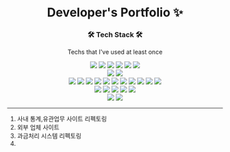 <p align="center">
  <h1 align="center">Developer's Portfolio ✨</h1>

  <p align="center">

<h3 align="center">🛠 Tech Stack 🛠</h3>


<p align="center"> Techs that I've used at least once </p>

<p align="center">
  <img src="https://img.shields.io/badge/JAVA-3766AB?style=flat-square"/></a>
  <img src="https://img.shields.io/badge/C-%23A8B9CC?style=flat-square&logo=C&logoColor=white"/></a>
  <img src="https://img.shields.io/badge/C++-00599C?style=flat-square&logo=C%2B%2B&logoColor=white"/></a>
  <img src="https://img.shields.io/badge/C%23-%23A8B9CC?style=flat-square"/></a>
  <img src="https://img.shields.io/badge/Kotlin-%237F52FF?style=flat-square&logo=Kotlin&logoColor=white"/></a>
  <img src="https://img.shields.io/badge/GO-%2300ADD8?style=flat-square&logo=GO&logoColor=white"/></a>
  <br>
  <img src="https://img.shields.io/badge/MySQL-%234479A1?style=flat-square&logo=MySQL&logoColor=white"/></a>
  <img src="https://img.shields.io/badge/Oracle-%23F80000?style=flat-square&logo=Oracle&logoColor=white"/></a>
  <br>
  <img src="https://img.shields.io/badge/PowerShell-%235391FE?style=flat-square&logo=PowerShell&logoColor=white"/></a>
  <img src="https://img.shields.io/badge/JavaScript-%23F7DF1E?style=flat-square&logo=JavaScript&logoColor=white"/></a>
  <img src="https://img.shields.io/badge/CSS3-%231572B6?style=flat-square&logo=CSS3&logoColor=white"/></a>
  <img src="https://img.shields.io/badge/jQuery-%230769AD?style=flat-square&logo=jQuery&logoColor=white"/></a>
  <img src="https://img.shields.io/badge/Bootstrap-%237952B3?style=flat-square&logo=Bootstrap&logoColor=white"/></a>
  <img src="https://img.shields.io/badge/Spring-%236DB33F?style=flat-square&logo=Spring&logoColor=white"/></a>
  <img src="https://img.shields.io/badge/Spring Boot-%236DB33F?style=flat-square&logo=Spring Boot&logoColor=white"/></a>
  <img src="https://img.shields.io/badge/Spring ORM-%23326CE5?style=flat-square"/></a>
  <img src="https://img.shields.io/badge/Apache Tomcat-%23F8DC75?style=flat-square&logo=Apache Tomcat&logoColor=white"/></a>
  <img src="https://img.shields.io/badge/Apache Kafka-%23231F20?style=flat-square&logo=Apache Kafka&logoColor=white"/></a>
  <img src="https://img.shields.io/badge/RabbitMQ-%23FF6600?style=flat-square&logo=RabbitMQ&logoColor=white"/></a>
  <br>
  <img src="https://img.shields.io/badge/Eclipse IDE-%232C2255?style=flat-square&logo=Eclipse IDE&logoColor=white"/></a>
  <img src="https://img.shields.io/badge/IntelliJ IDEA-%23000000?style=flat-square&logo=IntelliJ IDEA&logoColor=white"/></a>
  <img src="https://img.shields.io/badge/Unity-%23FFFFFF?style=flat-square&logo=Unity&logoColor=black"/></a>
  <img src="https://img.shields.io/badge/Android Studio-%233DDC84?style=flat-square&logo=Android Studio&logoColor=white"/></a>
  <img src="https://img.shields.io/badge/Firebase-%23FFCA28?style=flat-square&logo=Firebase&logoColor=white"/></a>
  <br>
  <img src="https://img.shields.io/badge/GitHub-%23181717?style=flat-square&logo=GitHub&logoColor=white"/></a>
  <img src="https://img.shields.io/badge/GitLab-%23FC6D26?style=flat-square&logo=GitLab&logoColor=white"/></a>
  
  
  
</p>















--------------------------------------------------------------------------------------------------------------------------------------------------------
1. 사내 통계,유관업무 사이트 리펙토링
2. 외부 업체 사이트 
3. 과금처리 시스템 리펙토링
4. 



